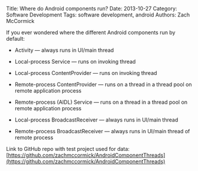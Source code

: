 Title: Where do Android components run?
Date: 2013-10-27
Category: Software Development
Tags: software development, android
Authors: Zach McCormick

If you ever wondered where the different Android components run by default:

* Activity — always runs in UI/main thread

* Local-process Service — runs on invoking thread

* Local-process ContentProvider — runs on invoking thread

* Remote-process ContentProvider — runs on a thread in a thread pool on remote application process

* Remote-process (AIDL) Service — runs on a thread in a thread pool on remote application process

* Local-process BroadcastReceiver — always runs in UI/main thread

* Remote-process BroadcastReceiver — always runs in UI/main thread of remote process

Link to GitHub repo with test project used for data:
[https://github.com/zachmccormick/AndroidComponentThreads](https://github.com/zachmccormick/AndroidComponentThreads)
